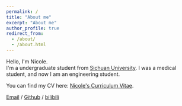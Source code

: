 ```yaml
---
permalink: /
title: "About me"
excerpt: "About me"
author_profile: true
redirect_from: 
  - /about/
  - /about.html
---
```



Hello, I'm Nicole.      
I'm a undergraduate student from [Sichuan University](https://www.scu.edu.cn/). I was a medical student, and now I am an engineering student.

You can find my CV here: [Nicole's Curriculum Vitae](../assets/Curriculum_Vitae.pdf).


[Email](mailto:CyannSyin@163.com) / [Github](https://github.com/CyannSyin) / [bilibili](https://space.bilibili.com/116600920?spm_id_from=333.1007.0.0)
